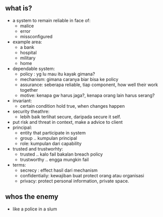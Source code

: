 ## what is?
- a system to remain reliable in face of:
    - malice
    - error
    - missconfigured
- example area:
    - a bank
    - hospital
    - military
    - home
- dependable system:
    - policy : yg lu mau itu kayak gimana?
    - mechanism: gimana caranya biar bisa ke policy
    - assurance: seberapa reliable, tiap component, how well their work together
    - motive: kenapa gw harus jaga?, kenapa orang lain harus serang?
- invariant:
    - certain condition hold true, when changes happen
- security theathre:
    - lebih baik terlihat secure, daripada secure it self.
- put risk and threat in context, make a advice to client
- principal:
    - entity that participate in system
    - group .. kumpulan principal
    - role: kumpulan dari capability
- trusted and trustworhty:
    - trusted .. kalo fail bakalan breach policy
    - trustworthy .. engga mungkin fail
- terms:
    - secrecy : effect hasil dari mechanism
    - confidentialiy: kewajiban buat protect orang atau organisasi
    - privacy: protect personal information, private space.

## whos the enemy
- like a police in a slum
